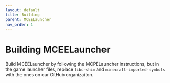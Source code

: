 ```yaml
---
layout: default
title: Building
parent: MCEELauncher
nav_order: 1
---
```


# Building MCEELauncher

Build MCEELauncher by following the MCPELauncher instructions, but in the game launcher files, replace <code>libc-shim</code> and <code>minecraft-imported-symbols</code> with the ones on our GitHub organizaiton.